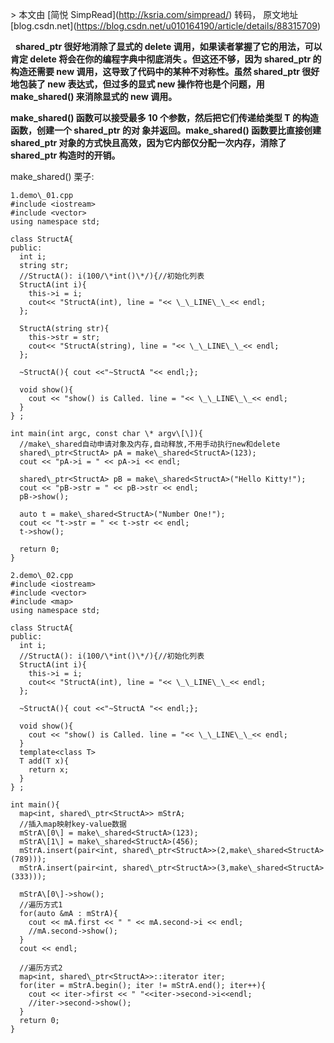 \> 本文由 \[简悦 SimpRead\](http://ksria.com/simpread/) 转码， 原文地址 \[blog.csdn.net\](https://blog.csdn.net/u010164190/article/details/88315709)

  **shared\_ptr 很好地消除了显式的 delete 调用，如果读者掌握了它的用法，可以肯定 delete 将会在你的编程字典中彻底消失 。但这还不够，因为 shared\_ptr 的构造还需要 new 调用，这导致了代码中的某种不对称性。虽然 shared\_ptr 很好地包装了 new 表达式，但过多的显式 new 操作符也是个问题，用 make\_shared() 来消除显式的 new 调用。**

 **make\_shared() 函数可以接受最多 10 个参数，然后把它们传递给类型 T 的构造函数，创建一个 shared\_ptr<T> 的对 象并返回。make\_shared() 函数要比直接创建 shared\_ptr 对象的方式快且高效，因为它内部仅分配一次内存，消除了 shared\_ptr 构造时的开销。**

make\_shared() 栗子:

```
1.demo\_01.cpp
#include <iostream>
#include <vector>
using namespace std;
 
class StructA{
public:
  int i;
  string str;
  //StructA(): i(100/\*int()\*/){//初始化列表
  StructA(int i){
    this->i = i;
    cout<< "StructA(int), line = "<< \_\_LINE\_\_<< endl;
  };
 
  StructA(string str){
    this->str = str;
    cout<< "StructA(string), line = "<< \_\_LINE\_\_<< endl;
  };
  
  ~StructA(){ cout <<"~StructA "<< endl;};
  
  void show(){
    cout << "show() is Called. line = "<< \_\_LINE\_\_<< endl;
  }
} ;
 
int main(int argc, const char \* argv\[\]){
  //make\_shared自动申请对象及内存,自动释放,不用手动执行new和delete
  shared\_ptr<StructA> pA = make\_shared<StructA>(123);
  cout << "pA->i = " << pA->i << endl;
 
  shared\_ptr<StructA> pB = make\_shared<StructA>("Hello Kitty!");
  cout << "pB->str = " << pB->str << endl;
  pB->show();
 
  auto t = make\_shared<StructA>("Number One!");
  cout << "t->str = " << t->str << endl;
  t->show();
  
  return 0;
}
 
2.demo\_02.cpp
#include <iostream>
#include <vector>
#include <map> 
using namespace std;
 
class StructA{
public:
  int i;
  //StructA(): i(100/\*int()\*/){//初始化列表
  StructA(int i){
    this->i = i;
    cout<< "StructA(int), line = "<< \_\_LINE\_\_<< endl;
  };
  
  ~StructA(){ cout <<"~StructA "<< endl;};
  
  void show(){
    cout << "show() is Called. line = "<< \_\_LINE\_\_<< endl;
  }
  template<class T>
  T add(T x){
    return x;
  }
} ;
 
int main(){ 
  map<int, shared\_ptr<StructA>> mStrA;
  //插入map映射key-value数据
  mStrA\[0\] = make\_shared<StructA>(123);
  mStrA\[1\] = make\_shared<StructA>(456);
  mStrA.insert(pair<int, shared\_ptr<StructA>>(2,make\_shared<StructA>(789)));
  mStrA.insert(pair<int, shared\_ptr<StructA>>(3,make\_shared<StructA>(333)));
  
  mStrA\[0\]->show();
  //遍历方式1
  for(auto &mA : mStrA){
    cout << mA.first << " " << mA.second->i << endl;
    //mA.second->show();
  }
  cout << endl;
  
  //遍历方式2
  map<int, shared\_ptr<StructA>>::iterator iter;
  for(iter = mStrA.begin(); iter != mStrA.end(); iter++){
    cout << iter->first << " "<<iter->second->i<<endl;
    //iter->second->show();
  }
  return 0;
}
```